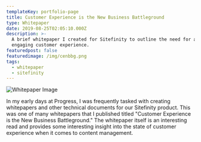 ```yaml
---
templateKey: portfolio-page
title: Customer Experience is the New Business Battleground
type: Whitepaper
date: 2019-08-25T02:05:10.000Z
description: >-
  A brief whitepaper I created for Sitefinity to outline the need for an
  engaging customer experience.
featuredpost: false
featuredimage: /img/cenbbg.png
tags:
  - whitepaper
  - sitefinity
---
```

![Whitepaper Image](/img/dsc_1570.jpg "Customer Experience is the New Business Battleground")

In my early days at Progress, I was frequently tasked with creating whitepapers and other technical documents for our Sitefinity product. This was one of many whitepapers that I published titled "Customer Experience is the New Business Battleground." The whitepaper itself is an interesting read and provides some interesting insight into the state of customer experience when it comes to content management.

